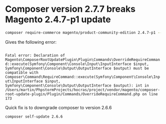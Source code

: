 # Composer version 2.7.7 breaks Magento 2.4.7-p1 update

```bash
composer require-commerce magento/product-community-edition 2.4.7-p1 --no-update
```

Gives the following error:

<code>
Fatal error: Declaration of Magento\ComposerRootUpdatePlugin\Plugin\Commands\OverrideRequireCommand::execute(Symfony\Component\Console\Input\InputInterface $input, Symfony\Component\Console\Output\OutputInterface $output) must be compatible with Composer\Command\RequireCommand::execute(Symfony\Component\Console\Input\InputInterface $input, Symfony\Component\Console\Output\OutputInterface $output): int in /Users/martin/PhpstormProjects/hocras/project/vendor/magento/composer-root-update-plugin/Plugin/Commands/OverrideRequireCommand.php on line 173
</code>

Quick fix is to downgrade composer to version 2.6.6

```bash
composer self-update 2.6.6
```
